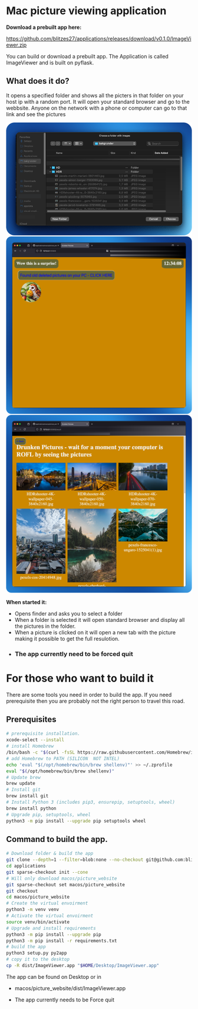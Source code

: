 # Mac picture viewing application #

**Download a prebuilt app here:**

https://github.com/blitzes27/applications/releases/download/v0.1.0/ImageViewer.zip

You can build or download a prebuilt app. The Application is called ImageViewer and is built on pyflask.

## What does it do?

It opens a specified folder and shows all the picters in that folder on your host ip with a random port. It will open your standard browser and go to the webbsite. Anyone on the network with a phone or computer can go to that link and see the pictures

![alt text](pictures/picture1.png)
![alt text](pictures/picture2.png)
![alt text](pictures/picture3.png)

**When started it:**
* Opens finder and asks you to select a folder
* When a folder is selected it will open standard browser and display all the pictures in the folder.
* When a picture is clicked on it will open a new tab with the picture making it possible to get the full resulotion.
* ### The app currently need to be forced quit


# For those who want to build it

There are some tools you need in order to build the app.
If you need prerequisite then you are probably not the right person to travel this road.

## Prerequisites
```bash
# prerequisite installation.
xcode-select --install
# install Homebrew
/bin/bash -c "$(curl -fsSL https://raw.githubusercontent.com/Homebrew/install/HEAD/install.sh)"
# add Homebrew to PATH (SILICON  NOT INTEL)
echo 'eval "$(/opt/homebrew/bin/brew shellenv)"' >> ~/.zprofile
eval "$(/opt/homebrew/bin/brew shellenv)"
# Update brew
brew update
# Install git
brew install git
# Install Python 3 (includes pip3, ensurepip, setuptools, wheel)
brew install python
# Upgrade pip, setuptools, wheel
python3 -m pip install --upgrade pip setuptools wheel
```

## Command to build the app.

```bash
# Download folder & build the app
git clone --depth=1 --filter=blob:none --no-checkout git@github.com:blitzes27/applications.git
cd applications
git sparse-checkout init --cone
# Will only download macos/picture_website
git sparse-checkout set macos/picture_website
git checkout
cd macos/picture_website
# Create the virtual envoirment
python3 -m venv venv
# Activate the virtual envoirment
source venv/bin/activate
# Upgrade and install requirements
python3 -m pip install --upgrade pip
python3 -m pip install -r requirements.txt
# build the app
python3 setup.py py2app
# copy it to the desktop
cp -R dist/ImageViewer.app "$HOME/Desktop/ImageViewer.app"
```
The app can be found on Desktop or in 
* macos/picture_website/dist/ImageViewer.app

* The app currently needs to be Force quit

